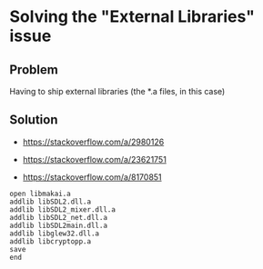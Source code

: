 # Solving the "External Libraries" issue

## Problem
Having to ship external libraries (the *.a files, in this case)

## Solution

- https://stackoverflow.com/a/2980126

- https://stackoverflow.com/a/23621751

- https://stackoverflow.com/a/8170851

```mri
open libmakai.a
addlib libSDL2.dll.a
addlib libSDL2_mixer.dll.a
addlib libSDL2_net.dll.a
addlib libSDL2main.dll.a
addlib libglew32.dll.a
addlib libcryptopp.a
save
end
```
